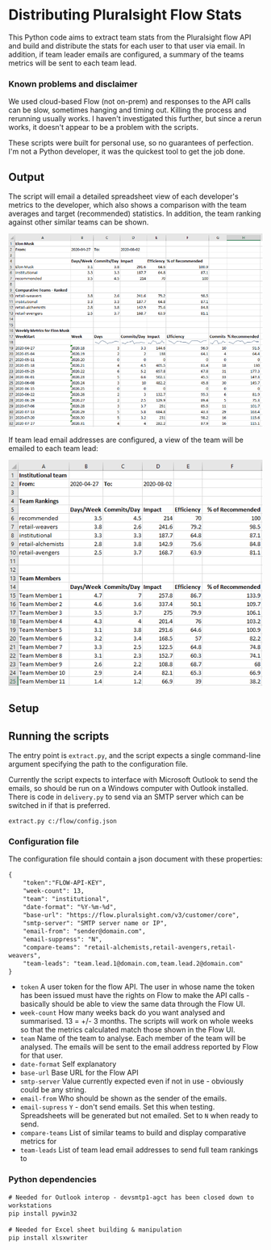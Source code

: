 # Distributing Pluralsight Flow Stats

This Python code aims to extract team stats from the Pluralsight flow API and build and distribute the stats for each user to that user via email.  In addition, if team leader emails are configured, a summary of the teams metrics will be sent to each team lead.

### Known problems and disclaimer
We used cloud-based Flow (not on-prem) and responses to the API calls can be slow, sometimes hanging and timing out.  Killing the process and rerunning usually works.  I haven't investigated this further, but since a rerun works, it doesn't appear to be a problem with the scripts.

These scripts were built for personal use, so no guarantees of perfection.  I'm not a Python developer, it was the quickest tool to get the job done.

## Output

The script will email a detailed spreadsheet view of each developer's metrics to the developer, which also shows a comparison with the team averages and target (recommended) statistics.  In addition, the team ranking against other similar teams can be shown.

![Developer detail view](images/output.png "Developer detail view")

If team lead email addresses are configured, a view of the team will be emailed to each team lead:

![Team lead view](images/output-2.png "Team lead view")


## Setup

## Running the scripts
The entry point is `extract.py`, and the script expects a single command-line argument specifying the path to the configuration file.

Currently the script expects to interface with Microsoft Outlook to send the emails, so should be run on a Windows computer with Outlook installed.  There is code in `delivery.py` to send via an SMTP server which can be switched in if that is preferred.

````
extract.py c:/flow/config.json
````

### Configuration file
The configuration file should contain a json document with these properties:

````
{ 
	"token":"FLOW-API-KEY",
	"week-count": 13,
	"team": "institutional",
	"date-format": "%Y-%m-%d",
	"base-url": "https://flow.pluralsight.com/v3/customer/core",
    "smtp-server": "SMTP server name or IP",
    "email-from": "sender@domain.com",
    "email-suppress": "N",
	"compare-teams": "retail-alchemists,retail-avengers,retail-weavers",
    "team-leads": "team.lead.1@domain.com,team.lead.2@domain.com"
}
````

* `token` A user token for the flow API.  The user in whose name the token has been issued must have the rights on Flow to make the API calls - basically should be able to view the same data through the Flow UI.
* `week-count` How many weeks back do you want analysed and summarised.  13 = +/- 3 months.  The scripts will work on whole weeks so that the metrics calculated match those shown in the Flow UI.
* `team` Name of the team to analyse.  Each member of the team will be analysed.  The emails will be sent to the email address reported by Flow for that user.
* `date-format` Self explanatory
* `base-url` Base URL for the Flow API
* `smtp-server` Value currently expected even if not in use - obviously could be any string. 
* `email-from` Who should be shown as the sender of the emails.  
* `email-supress` `Y` - don't send emails.  Set this when testing.  Spreadsheets will be generated but not emailed.  Set to `N` when ready to send.
* `compare-teams` List of similar teams to build and display comparative metrics for
* `team-leads` List of team lead email addresses to send full team rankings to


### Python dependencies
````
# Needed for Outlook interop - devsmtp1-agct has been closed down to workstations
pip install pywin32

# Needed for Excel sheet building & manipulation
pip install xlsxwriter
````